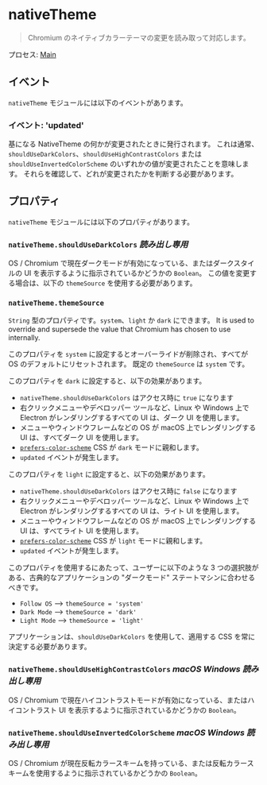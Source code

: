 # nativeTheme

> Chromium のネイティブカラーテーマの変更を読み取って対応します。

プロセス: [Main](../glossary.md#main-process)

## イベント

`nativeTheme` モジュールには以下のイベントがあります。

### イベント: 'updated'

基になる NativeTheme の何かが変更されたときに発行されます。 これは通常、`shouldUseDarkColors`、`shouldUseHighContrastColors` または `shouldUseInvertedColorScheme` のいずれかの値が変更されたことを意味します。 それらを確認して、どれが変更されたかを判断する必要があります。

## プロパティ

`nativeTheme` モジュールには以下のプロパティがあります。

### `nativeTheme.shouldUseDarkColors` _読み出し専用_

OS / Chromium で現在ダークモードが有効になっている、またはダークスタイルの UI を表示するように指示されているかどうかの `Boolean`。  この値を変更する場合は、以下の `themeSource` を使用する必要があります。

### `nativeTheme.themeSource`

`String` 型のプロパティです。`system`、`light` か `dark` にできます。  It is used to override and supersede the value that Chromium has chosen to use internally.

このプロパティを `system` に設定するとオーバーライドが削除され、すべてが OS のデフォルトにリセットされます。  既定の `themeSource` は `system` です。

このプロパティを `dark` に設定すると、以下の効果があります。
* `nativeTheme.shouldUseDarkColors` はアクセス時に `true` になります
* 右クリックメニューやデベロッパー ツールなど、Linux や Windows 上で Electron がレンダリングするすべての UI は、ダーク UI を使用します。
* メニューやウィンドウフレームなどの OS が macOS 上でレンダリングする UI は、すべてダーク UI を使用します。
* [`prefers-color-scheme`](https://developer.mozilla.org/en-US/docs/Web/CSS/@media/prefers-color-scheme) CSS が `dark` モードに親和します。
* `updated` イベントが発生します。

このプロパティを `light` に設定すると、以下の効果があります。
* `nativeTheme.shouldUseDarkColors` はアクセス時に `false` になります
* 右クリックメニューやデベロッパー ツールなど、Linux や Windows 上で Electron がレンダリングするすべての UI は、ライト UI を使用します。
* メニューやウィンドウフレームなどの OS が macOS 上でレンダリングする UI は、すべてライト UI を使用します。
* [`prefers-color-scheme`](https://developer.mozilla.org/en-US/docs/Web/CSS/@media/prefers-color-scheme) CSS が `light` モードに親和します。
* `updated` イベントが発生します。

このプロパティを使用するにあたって、ユーザーに以下のような 3 つの選択肢がある、古典的なアプリケーションの "ダークモード" ステートマシンに合わせるべきです。
* `Follow OS` --> `themeSource = 'system'`
* `Dark Mode` --> `themeSource = 'dark'`
* `Light Mode` --> `themeSource = 'light'`

アプリケーションは、`shouldUseDarkColors` を使用して、適用する CSS を常に決定する必要があります。

### `nativeTheme.shouldUseHighContrastColors` _macOS_ _Windows_ _読み出し専用_

OS / Chromium で現在ハイコントラストモードが有効になっている、またはハイコントラスト UI を表示するように指示されているかどうかの `Boolean`。

### `nativeTheme.shouldUseInvertedColorScheme` _macOS_ _Windows_ _読み出し専用_

OS / Chromium が現在反転カラースキームを持っている、または反転カラースキームを使用するように指示されているかどうかの `Boolean`。
